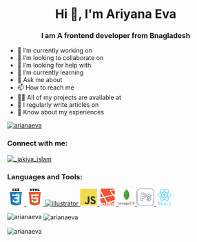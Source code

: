 <h1 align="center">Hi 👋, I'm Ariyana Eva</h1>
<h3 align="center">I am A frontend developer from Bnagladesh</h3>

<Ul type="round">
  <li>🔭 I’m currently working on</li>
  <li>👯 I’m looking to collaborate on</li>
  <li>🤝 I’m looking for help with</li>
  <li>🌱 I’m currently learning</li>
  <li>💬 Ask me about</li>
  <li>📫 How to reach me</li>
  <li>👨‍💻 All of my projects are available at</li>
  <li>📝 I regularly write articles on</li>
  <li>📄 Know about my experiences</li>
</Ul>

<p align="left"> <a href="https://github.com/ryo-ma/github-profile-trophy"><img src="https://github-profile-trophy.vercel.app/?username=arianaeva" alt="arianaeva" /></a> </p>

<h3 align="left">Connect with me:</h3>
<p align="left">
<a href="https://instagram.com/_jakiya_islam" target="blank"><img align="center" src="https://raw.githubusercontent.com/rahuldkjain/github-profile-readme-generator/master/src/images/icons/Social/instagram.svg" alt="_jakiya_islam" height="30" width="40" /></a>
</p>

<h3 align="left">Languages and Tools:</h3>
<p align="left"> <a href="https://www.w3schools.com/css/" target="_blank" rel="noreferrer"> <img src="https://raw.githubusercontent.com/devicons/devicon/master/icons/css3/css3-original-wordmark.svg" alt="css3" width="40" height="40"/> </a> <a href="https://www.w3.org/html/" target="_blank" rel="noreferrer"> <img src="https://raw.githubusercontent.com/devicons/devicon/master/icons/html5/html5-original-wordmark.svg" alt="html5" width="40" height="40"/> </a> <a href="https://www.adobe.com/in/products/illustrator.html" target="_blank" rel="noreferrer"> <img src="https://www.vectorlogo.zone/logos/adobe_illustrator/adobe_illustrator-icon.svg" alt="illustrator" width="40" height="40"/> </a> <a href="https://developer.mozilla.org/en-US/docs/Web/JavaScript" target="_blank" rel="noreferrer"> <img src="https://raw.githubusercontent.com/devicons/devicon/master/icons/javascript/javascript-original.svg" alt="javascript" width="40" height="40"/> </a> <a href="https://laravel.com/" target="_blank" rel="noreferrer"> <img src="https://raw.githubusercontent.com/devicons/devicon/master/icons/laravel/laravel-plain-wordmark.svg" alt="laravel" width="40" height="40"/> </a> <a href="https://www.mongodb.com/" target="_blank" rel="noreferrer"> <img src="https://raw.githubusercontent.com/devicons/devicon/master/icons/mongodb/mongodb-original-wordmark.svg" alt="mongodb" width="40" height="40"/> </a> <a href="https://www.photoshop.com/en" target="_blank" rel="noreferrer"> <img src="https://raw.githubusercontent.com/devicons/devicon/master/icons/photoshop/photoshop-line.svg" alt="photoshop" width="40" height="40"/> </a> <a href="https://reactjs.org/" target="_blank" rel="noreferrer"> <img src="https://raw.githubusercontent.com/devicons/devicon/master/icons/react/react-original-wordmark.svg" alt="react" width="40" height="40"/> </a> </p>

<p><img align="left" src="https://github-readme-stats.vercel.app/api/top-langs?username=arianaeva&show_icons=true&locale=en&layout=compact" alt="arianaeva" /></p>

<p>&nbsp;<img align="center" src="https://github-readme-stats.vercel.app/api?username=arianaeva&show_icons=true&locale=en" alt="arianaeva" /></p>

<p><img align="center" src="https://github-readme-streak-stats.herokuapp.com/?user=arianaeva&" alt="arianaeva" /></p>


